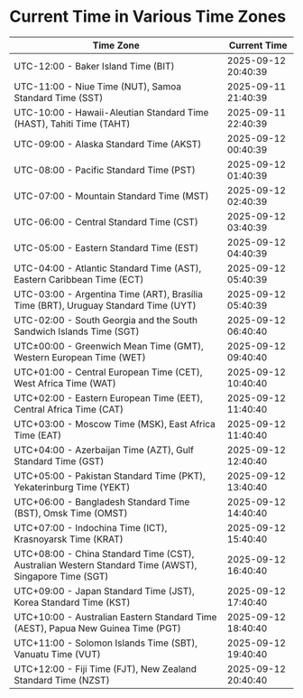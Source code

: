 # Current Time in Various Time Zones

| Time Zone | Current Time |
|-----------|--------------|
| UTC-12:00 - Baker Island Time (BIT) | 2025-09-12 20:40:39 |
| UTC-11:00 - Niue Time (NUT), Samoa Standard Time (SST) | 2025-09-11 21:40:39 |
| UTC-10:00 - Hawaii-Aleutian Standard Time (HAST), Tahiti Time (TAHT) | 2025-09-11 22:40:39 |
| UTC-09:00 - Alaska Standard Time (AKST) | 2025-09-12 00:40:39 |
| UTC-08:00 - Pacific Standard Time (PST) | 2025-09-12 01:40:39 |
| UTC-07:00 - Mountain Standard Time (MST) | 2025-09-12 02:40:39 |
| UTC-06:00 - Central Standard Time (CST) | 2025-09-12 03:40:39 |
| UTC-05:00 - Eastern Standard Time (EST) | 2025-09-12 04:40:39 |
| UTC-04:00 - Atlantic Standard Time (AST), Eastern Caribbean Time (ECT) | 2025-09-12 05:40:39 |
| UTC-03:00 - Argentina Time (ART), Brasília Time (BRT), Uruguay Standard Time (UYT) | 2025-09-12 05:40:39 |
| UTC-02:00 - South Georgia and the South Sandwich Islands Time (SGT) | 2025-09-12 06:40:40 |
| UTC±00:00 - Greenwich Mean Time (GMT), Western European Time (WET) | 2025-09-12 09:40:40 |
| UTC+01:00 - Central European Time (CET), West Africa Time (WAT) | 2025-09-12 10:40:40 |
| UTC+02:00 - Eastern European Time (EET), Central Africa Time (CAT) | 2025-09-12 11:40:40 |
| UTC+03:00 - Moscow Time (MSK), East Africa Time (EAT) | 2025-09-12 11:40:40 |
| UTC+04:00 - Azerbaijan Time (AZT), Gulf Standard Time (GST) | 2025-09-12 12:40:40 |
| UTC+05:00 - Pakistan Standard Time (PKT), Yekaterinburg Time (YEKT) | 2025-09-12 13:40:40 |
| UTC+06:00 - Bangladesh Standard Time (BST), Omsk Time (OMST) | 2025-09-12 14:40:40 |
| UTC+07:00 - Indochina Time (ICT), Krasnoyarsk Time (KRAT) | 2025-09-12 15:40:40 |
| UTC+08:00 - China Standard Time (CST), Australian Western Standard Time (AWST), Singapore Time (SGT) | 2025-09-12 16:40:40 |
| UTC+09:00 - Japan Standard Time (JST), Korea Standard Time (KST) | 2025-09-12 17:40:40 |
| UTC+10:00 - Australian Eastern Standard Time (AEST), Papua New Guinea Time (PGT) | 2025-09-12 18:40:40 |
| UTC+11:00 - Solomon Islands Time (SBT), Vanuatu Time (VUT) | 2025-09-12 19:40:40 |
| UTC+12:00 - Fiji Time (FJT), New Zealand Standard Time (NZST) | 2025-09-12 20:40:40 |

